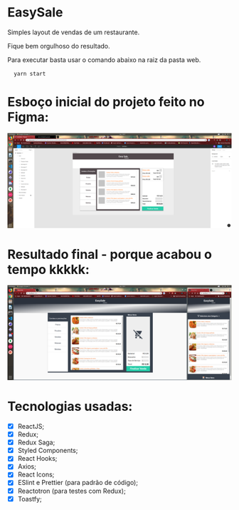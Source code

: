 # EasySale

Simples layout de vendas de um restaurante.

Fique bem orgulhoso do resultado.

Para executar basta usar o comando abaixo na raiz da pasta web.

```
  yarn start
```

# Esboço inicial do projeto feito no Figma:

<img src="assets/LayoutFigma.png" name="layoutFigma" />

# Resultado final - porque acabou o tempo kkkkk:

<img src="assets/Resultado.png" name="resultado" />

# Tecnologias usadas:

- [x] ReactJS;
- [x] Redux;
- [x] Redux Saga;
- [x] Styled Components;
- [x] React Hooks;
- [x] Axios;
- [x] React Icons;
- [x] ESlint e Prettier (para padrão de código);
- [x] Reactotron (para testes com Redux);
- [x] Toastfy;
